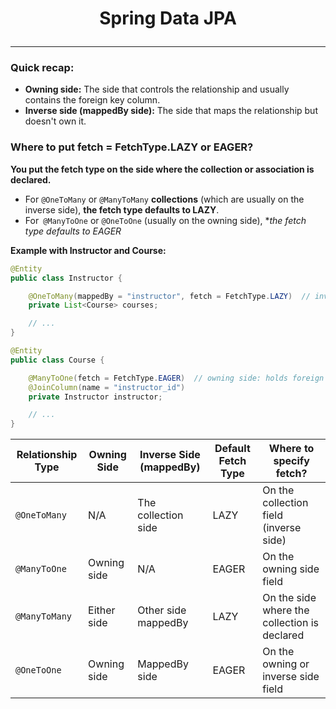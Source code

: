 # <p align="center"> Spring Data JPA </p>
---

### Quick recap:
* **Owning side:** The side that controls the relationship and usually contains the foreign key column.
* **Inverse side (mappedBy side):** The side that maps the relationship but doesn't own it.

### Where to put fetch = FetchType.LAZY or EAGER?
**You put the fetch type on the side where the collection or association is declared.**
* For `@OneToMany` or `@ManyToMany` **collections** (which are usually on the inverse side), **the fetch type defaults to LAZY**.
* For` @ManyToOne` or `@OneToOne` (usually on the owning side), **the fetch type defaults to EAGER*

**Example with Instructor and Course:**
```java
@Entity
public class Instructor {

    @OneToMany(mappedBy = "instructor", fetch = FetchType.LAZY)  // inverse side: collection side
    private List<Course> courses;

    // ...
}

@Entity
public class Course {

    @ManyToOne(fetch = FetchType.EAGER)  // owning side: holds foreign key
    @JoinColumn(name = "instructor_id")
    private Instructor instructor;

    // ...
}
```

| Relationship Type | Owning Side | Inverse Side (mappedBy) | Default Fetch Type | Where to specify fetch?                      |
| ----------------- | ----------- | ----------------------- | ------------------ | -------------------------------------------- |
| `@OneToMany`      | N/A         | The collection side     | LAZY               | On the collection field (inverse side)       |
| `@ManyToOne`      | Owning side | N/A                     | EAGER              | On the owning side field                     |
| `@ManyToMany`     | Either side | Other side mappedBy     | LAZY               | On the side where the collection is declared |
| `@OneToOne`       | Owning side | MappedBy side           | EAGER              | On the owning or inverse side field          |

